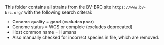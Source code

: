 This folder contains all strains from the BV-BRC site ```https://www.bv-brc.org/``` with the following search criterai:
  - Genome quality = good (excludes poor)
  - Genome status = WGS or complete (excludes deprecated)
  - Host common name = Humans
  - Also manually checked for incorrect species in file, which are removed.
